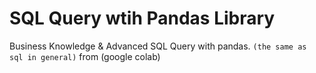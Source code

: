 # SQL Query wtih Pandas Library
Business Knowledge &amp; Advanced SQL Query with pandas. `(the same as sql in general)`
from (google colab)
